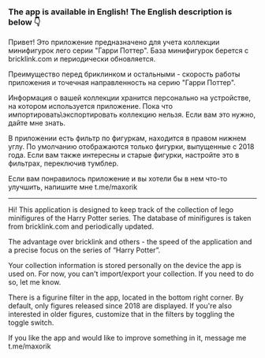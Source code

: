 ### The app is available in English! The English description is below :point_down:

Привет! Это приложение предназначено для учета коллекции минифигурок лего серии "Гарри Поттер". База минифигурок берется с bricklink.com и периодически обновляется.

Преимущество перед бриклинком и остальными - скорость работы приложения и точечная направленность на серию "Гарри Поттер".

Информация о вашей коллекции хранится персонально на устройстве, на котором используется приложение. Пока что импортировать\экспортировать коллекцию нельзя. Если вам это нужно, дайте мне знать.

В приложении есть фильтр по фигуркам, находится в правом нижнем углу. По умолчанию отображаются только фигурки, выпущенные с 2018 года. Если вам также интересны и старые фигурки, настройте это в фильтрах, переключив тумблер.

Если вам понравилось приложение и вы хотели бы в нем что-то улучшить, напишите мне t.me/maxorik

*********************************************************************************
Hi! This application is designed to keep track of the collection of lego minifigures of the Harry Potter series. The database of minifigures is taken from bricklink.com and periodically updated.

The advantage over bricklink and others - the speed of the application and a precise focus on the series of “Harry Potter”.

Your collection information is stored personally on the device the app is used on. For now, you can't import/export your collection. If you need to do so, let me know.

There is a figurine filter in the app, located in the bottom right corner. By default, only figures released since 2018 are displayed. If you're also interested in older figures, customize that in the filters by toggling the toggle switch.

If you like the app and would like to improve something in it, message me t.me/maxorik